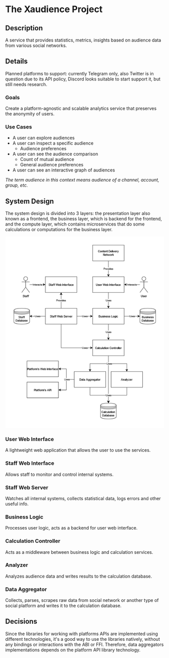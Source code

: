 # The Xaudience Project

## Description
A service that provides statistics, metrics, insights based on audience data from various social networks.

## Details
Planned platforms to support: currently Telegram only, also Twitter is in question due to its API policy, Discord looks suitable to start support it, but still needs research.

### Goals
Create a platform-agnostic and scalable analytics service that preserves the anonymity of users.

### Use Cases
- A user can explore audiences
- A user can inspect a specific audience
    - Audience preferences
- A user can see the audience comparison
    - Count of mutual audience
    - General audience preferences
- A user can see an interactive graph of audiences

*The term audience in this context means audience of a channel, account, group, etc.*

## System Design
The system design is divided into 3 layers: the presentation layer also known as a frontend, the business layer, which is backend for the frontend, and the compute layer, which contains microservices that do some calculations or computations for the business layer.

![System design](assets/system-design.drawio.png)

### User Web Interface
A lightweight web application that allows the user to use the services.

### Staff Web Interface
Allows staff to monitor and control internal systems.

### Staff Web Server
Watches all internal systems, collects statistical data, logs errors and other useful info.

### Business Logic
Processes user logic, acts as a backend for user web interface.

### Calculation Controller
Acts as a middleware between business logic and calculation services.

### Analyzer
Analyzes audience data and writes results to the calculation database.

### Data Aggregator
Collects, parses, scrapes raw data from social network or another type of social platform and writes it to the calculation database.

## Decisions
Since the libraries for working with platforms APIs are implemented using different technologies, it's a good way to use the libraries natively, without any bindings or interactions with the ABI or FFI. Therefore, data aggregators implementations depends on the platform API library technology.
